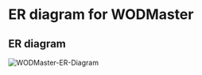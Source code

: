 # ER diagram for WODMaster

## ER diagram
![WODMaster-ER-Diagram](https://user-images.githubusercontent.com/42484141/93838829-05d83100-fcc6-11ea-9af9-6d54148601fa.png)
